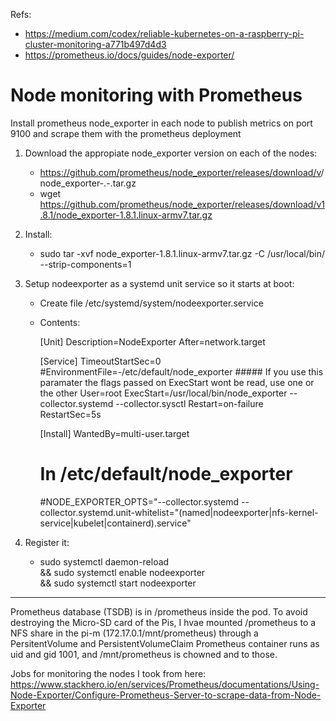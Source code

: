 Refs:

- https://medium.com/codex/reliable-kubernetes-on-a-raspberry-pi-cluster-monitoring-a771b497d4d3
- https://prometheus.io/docs/guides/node-exporter/

# Node monitoring with Prometheus

Install prometheus node_exporter in each node to publish metrics on port 9100 and scrape them with the prometheus deployment

1. Download the appropiate node_exporter version on each of the nodes:
    - https://github.com/prometheus/node_exporter/releases/download/v<VERSION>/node_exporter-<VERSION>.<OS>-<ARCH>.tar.gz
    - wget https://github.com/prometheus/node_exporter/releases/download/v1.8.1/node_exporter-1.8.1.linux-armv7.tar.gz

2. Install:
    - sudo tar -xvf node_exporter-1.8.1.linux-armv7.tar.gz -C /usr/local/bin/ --strip-components=1

3. Setup nodeexporter as a systemd unit service so it starts at boot:
    - Create file /etc/systemd/system/nodeexporter.service
    - Contents:


        [Unit]
        Description=NodeExporter
        After=network.target

        [Service]
        TimeoutStartSec=0
        #EnvironmentFile=-/etc/default/node_exporter ##### If you use this paramater the flags passed on ExecStart wont be read, use one or the other
        User=root
        ExecStart=/usr/local/bin/node_exporter --collector.systemd --collector.sysctl
        Restart=on-failure
        RestartSec=5s

        [Install]
        WantedBy=multi-user.target

        # In /etc/default/node_exporter
        #NODE_EXPORTER_OPTS="--collector.systemd --collector.systemd.unit-whitelist="(named|nodeexporter|nfs-kernel-service|kubelet|containerd).service"


4. Register it:
    - sudo systemctl daemon-reload \
    && sudo systemctl enable nodeexporter \
    && sudo systemctl start nodeexporter

---

Prometheus database (TSDB) is in /prometheus inside the pod. To avoid destroying the Micro-SD card of the Pis, I hvae mounted /prometheus to a NFS share in the pi-m (172.17.0.1/mnt/prometheus) through a PersitentVolume and PersistentVolumeClaim
Prometheus container runs as uid and gid 1001, and /mnt/prometheus is chowned and to those.

Jobs for monitoring the nodes I took from here:
https://www.stackhero.io/en/services/Prometheus/documentations/Using-Node-Exporter/Configure-Prometheus-Server-to-scrape-data-from-Node-Exporter
